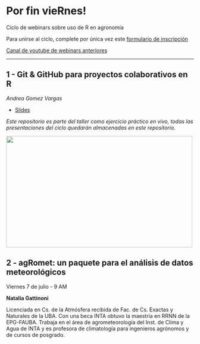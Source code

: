 # Por fin vieRnes!

Ciclo de webinars sobre uso de R en agronomía

Para unirse al ciclo, complete por única vez este [formulario de inscripción](https://forms.gle/9YjHBWdDdfneTEMA8)

[Canal de youtube de webinars anteriores](https://www.youtube.com/playlist?list=PLUa2kfhXYC3Q4t_RcqeIFKxTDXfhtacPN) 

---
## 1 - Git & GitHub para proyectos colaborativos en R 

*Andrea Gomez Vargas*

- [Slides](https://github.com/SoyAndrea/Porfinviernes/blob/main/Git%20y%20Github%20-%209%20de%20junio/9.06.2023%20Github%20para%20proyectos%20colaborativos%20en%20R%20.pdf)

_Este repositorio es parte del taller como ejercicio práctico en vivo, todas las presentaciones del ciclo quedarán almacenadas en este repositorio._

<img src='https://soyandrea.netlify.app/publication/renagro/featured_hu804c6be0e60879cdae4ec787ac45fbf5_220403_720x0_resize_lanczos_2.png' width="500" height="300">

## 2 - agRomet: un paquete para el análisis de datos meteorológicos

Viernes 7 de julio - 9 AM

**Natalia Gattinoni**

Licenciada en Cs. de la Atmósfera recibida de Fac. de Cs. Exactas y Naturales de la UBA. Con una beca INTA obtuvo la maestría en RRNN de la EPG-FAUBA. Trabaja en el área de agrometeorología del Inst. de Clima y Agua de INTA y es profesora de climatología para ingenieros agrónomos y de cursos de posgrado.



 
